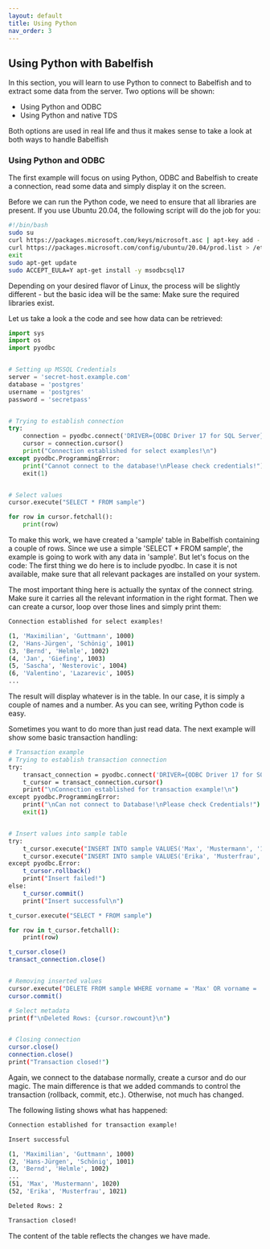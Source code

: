```yaml
---
layout: default
title: Using Python
nav_order: 3
---
```


## Using Python with Babelfish

In this section, you will learn to use Python to connect to Babelfish and to
extract some data from the server. Two options will be shown:

- Using Python and ODBC
- Using Python and native TDS

Both options are used in real life and thus it makes sense to take a look at
both ways to handle Babelfish


### Using Python and ODBC

The first example will focus on using Python, ODBC and Babelfish to create a
connection, read some data and simply display it on the screen.

Before we can run the Python code, we need to ensure that all libraries are
present. If you use Ubuntu 20.04, the following script will do the job
for you:

```bash
#!/bin/bash
sudo su
curl https://packages.microsoft.com/keys/microsoft.asc | apt-key add -
curl https://packages.microsoft.com/config/ubuntu/20.04/prod.list > /etc/apt/sources.list.d/mssql-release.list    # Ubuntu 20.04
exit
sudo apt-get update
sudo ACCEPT_EULA=Y apt-get install -y msodbcsql17
```

Depending on your desired flavor of Linux, the process will be slightly
different - but the basic idea will be the same: Make sure the required libraries
exist.

Let us take a look a the code and see how data can be retrieved:

```python
import sys
import os
import pyodbc


# Setting up MSSQL Credentials
server = 'secret-host.example.com'
database = 'postgres'
username = 'postgres'
password = 'secretpass'


# Trying to establish connection
try:
    connection = pyodbc.connect('DRIVER={ODBC Driver 17 for SQL Server};SERVER='+server+';DATABASE='+database+';UID='+username+';PWD='+ password)
    cursor = connection.cursor()
    print("Connection established for select examples!\n")
except pyodbc.ProgrammingError:
    print("Cannot connect to the database!\nPlease check credentials!")
    exit(1)


# Select values
cursor.execute("SELECT * FROM sample")

for row in cursor.fetchall():
    print(row)
```

To make this work, we have created a 'sample' table in Babelfish containing a
couple of rows. Since we use a simple 'SELECT * FROM sample',
the example is going to work with any data in 'sample'. But let's focus on the 
code: The first thing we do here is to include pyodbc. In case it is not 
available, make sure that all relevant packages are installed on your system. 

The most important thing here is actually the syntax of the connect string. Make
sure it carries all the relevant information in the right format. Then we can
create a cursor, loop over those lines and simply print them:

```bash
Connection established for select examples!

(1, 'Maximilian', 'Guttmann', 1000)
(2, 'Hans-Jürgen', 'Schönig', 1001)
(3, 'Bernd', 'Helmle', 1002)
(4, 'Jan', 'Giefing', 1003)
(5, 'Sascha', 'Nesterovic', 1004)
(6, 'Valentino', 'Lazarevic', 1005)
...
```

The result will display whatever is in the table. In our case, it is simply a
couple of names and a number. As you can see, writing Python code is easy.

Sometimes you want to do more than just read data. The next example will show
some basic transaction handling:

```bash
# Transaction example
# Trying to establish transaction connection
try:
    transact_connection = pyodbc.connect('DRIVER={ODBC Driver 17 for SQL Server};SERVER='+server+';DATABASE='+database+';UID='+username+';PWD='+ password, autocommit=False)
    t_cursor = transact_connection.cursor()
    print("\nConnection established for transaction example!\n")
except pyodbc.ProgrammingError:
    print("\nCan not connect to Database!\nPlease check Credentials!")
    exit(1)


# Insert values into sample table
try:
    t_cursor.execute("INSERT INTO sample VALUES('Max', 'Mustermann', '1020')")
    t_cursor.execute("INSERT INTO sample VALUES('Erika', 'Musterfrau', '1021')")
except pyodbc.Error:
    t_cursor.rollback()
    print("Insert failed!")
else:
    t_cursor.commit()
    print("Insert successful\n")

t_cursor.execute("SELECT * FROM sample")

for row in t_cursor.fetchall():
    print(row)

t_cursor.close()
transact_connection.close()


# Removing inserted values
cursor.execute("DELETE FROM sample WHERE vorname = 'Max' OR vorname = 'Erika'")
cursor.commit()

# Select metadata
print(f"\nDeleted Rows: {cursor.rowcount}\n")


# Closing connection
cursor.close()
connection.close()
print("Transaction closed!")
```

Again, we connect to the database normally, create a cursor and do our magic. The
main difference is that we added commands to control the transaction
(rollback, commit, etc.). Otherwise, not much has changed.

The following listing shows what has happened:

```bash
Connection established for transaction example!

Insert successful

(1, 'Maximilian', 'Guttmann', 1000)
(2, 'Hans-Jürgen', 'Schönig', 1001)
(3, 'Bernd', 'Helmle', 1002)
...
(51, 'Max', 'Mustermann', 1020)
(52, 'Erika', 'Musterfrau', 1021)

Deleted Rows: 2

Transaction closed!
```

The content of the table reflects the changes we have made.
